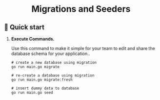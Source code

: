 <h1 align="center">
  Migrations and Seeders
</h1>

## 🚀 Quick start

1.  **Execute Commands.**

    Use this command to make it simple for your team to edit and share the database schema for your application..

    ```shell
    # create a new database using migration
    go run main.go migrate

    # re-create a database using migration
    go run main.go migrate:fresh

    # insert dummy data to database
    go run main.go seed
    ```
